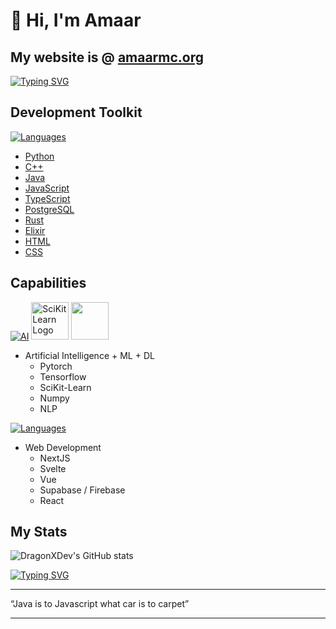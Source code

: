 # 👋 Hi, I'm Amaar

## My website is @ [amaarmc.org](https://amaarmc.org)

[![Typing SVG](https://readme-typing-svg.demolab.com/?lines=I'm+a+full+stack+developer;Currently+learning+AI;Got+an+idea?+I'm+listening.&duration=5000)](https://git.io/typing-svg)

## Development Toolkit
[![Languages](https://skillicons.dev/icons?i=cpp,python,java,js,ts,rust,postgresql,html,css)](https://skillicons.dev)

- [Python](https://www.python.org)
- [C++](https://en.wikipedia.org/wiki/C%2B%2B)
- [Java](https://docs.oracle.com/en/java/)
- [JavaScript](http://www.ecmascript.org)
- [TypeScript](https://www.typescriptlang.org/)
- [PostgreSQL](https://www.postgresql.org/)
- [Rust](https://www.rust-lang.org)
- [Elixir](https://elixir-lang.org/)
- [HTML](https://html.com/)
- [CSS](https://developer.mozilla.org/en-US/docs/Web/CSS)

## Capabilities

[![AI](https://skillicons.dev/icons?i=pytorch,tensorflow)](https://skillicons.dev) <img src="https://cdn.jsdelivr.net/gh/devicons/devicon@latest/icons/scikitlearn/scikitlearn-original.svg" alt="SciKit Learn Logo" style="width:60px; height:60px;"> <img src="https://cdn.jsdelivr.net/gh/devicons/devicon@latest/icons/numpy/numpy-original.svg" style="width:60px; height:60px;"/>

- Artificial Intelligence + ML + DL
  - Pytorch
  - Tensorflow
  - SciKit-Learn
  - Numpy
  - NLP


[![Languages](https://skillicons.dev/icons?i=nextjs,svelte,vue,supabase)](https://skillicons.dev)

- Web Development
  - NextJS
  - Svelte
  - Vue
  - Supabase / Firebase
  - React


## My Stats

![DragonXDev's GitHub stats](https://github-readme-stats.vercel.app/api?username=DragonXDev\&rank_icon=github&theme=transparent)

[![Typing SVG](https://readme-typing-svg.demolab.com/?lines=Consistency+is+key;Stay+focused;Keep+the+drive&duration=8000&color=FFFF00)](https://git.io/typing-svg)
- - - -
“Java is to Javascript what car is to carpet”
- - - -

